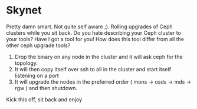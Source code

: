 # Skynet
Pretty damn smart.  Not quite self aware ;).  Rolling upgrades of Ceph clusters while you sit back.  Do you hate describing your Ceph cluster to your tools?  Have I got a tool for you!
How does this tool differ from all the other ceph upgrade tools?  
1. Drop the binary on any node in the cluster and it will ask ceph for the topology.
2. It will then copy itself over ssh to all in the cluster and start itself listening on a port
3. It will upgrade the nodes in the preferred order ( mons -> osds -> mds -> rgw ) and then shutdown.

Kick this off, sit back and enjoy

